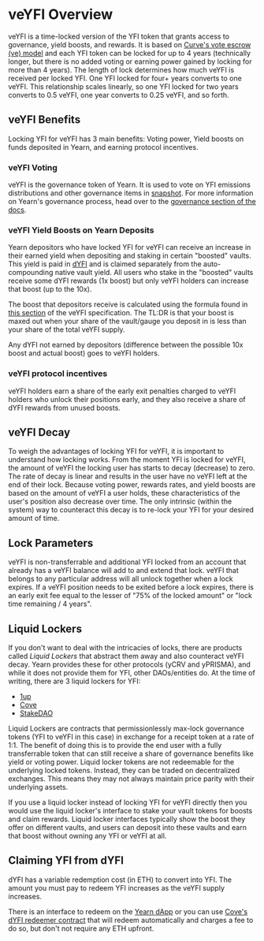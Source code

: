 # veYFI Overview

veYFI is a time-locked version of the YFI token that grants access to governance, yield boosts, and rewards. It is based on [Curve's vote escrow (ve) model](https://resources.curve.finance/crv-token/vecrv/) and each YFI token can be locked for up to 4 years (technically longer, but there is no added voting or earning power gained by locking for more than 4 years). The length of lock determines how much veYFI is received per locked YFI. One YFI locked for four+ years converts to one veYFI. This relationship scales linearly, so one YFI locked for two years converts to 0.5 veYFI, one year converts to 0.25 veYFI, and so forth.

## veYFI Benefits

Locking YFI for veYFI has 3 main benefits: Voting power, Yield boosts on funds deposited in Yearn, and earning protocol incentives.

### veYFI Voting

veYFI is the governance token of Yearn. It is used to vote on YFI emissions distributions and other governance items in [snapshot](https://snapshot.org/#/veyfi.eth). For more information on Yearn's governance process, head over to the [governance section of the docs](https://docs.yearn.fi/contributing/governance/proposal-process).

### veYFI Yield Boosts on Yearn Deposits

Yearn depositors who have locked YFI for veYFI can receive an increase in their earned yield when depositing and staking in certain "boosted" vaults. This yield is paid in [dYFI](veyfi.md#dyfi-as-gauges-reward) and is claimed separately from the auto-compounding native vault yield. All users who stake in the "boosted" vaults receive some dYFI rewards (1x boost) but only veYFI holders can increase that boost (up to the 10x).

The boost that depositors receive is calculated using the formula found in [this section](./veyfi.md#vault-gauges--voting) of the veYFI specification. The TL:DR is that your boost is maxed out when your share of the vault/gauge you deposit in is less than your share of the total veYFI supply.

Any dYFI not earned by depositors (difference between the possible 10x boost and actual boost) goes to veYFI holders.

### veYFI protocol incentives

veYFI holders earn a share of the early exit penalties charged to veYFI holders who unlock their positions early, and they also receive a share of dYFI rewards from unused boosts.

## veYFI Decay

To weigh the advantages of locking YFI for veYFI, it is important to understand how locking works. From the moment YFI is locked for veYFI, the amount of veYFI the locking user has starts to decay (decrease) to zero. The rate of decay is linear and results in the user have no veYFI left at the end of their lock. Because voting power, rewards rates, and yield boosts are based on the amount of veYFI a user holds, these characteristics of the user's position also decrease over time. The only intrinsic (within the system) way to counteract this decay is to re-lock your YFI for your desired amount of time.

## Lock Parameters

veYFI is non-transferrable and additional YFI locked from an account that already has a veYFI balance will add to and extend that lock. veYFI that belongs to any particular address will all unlock together when a lock expires. If a veYFI position needs to be exited before a lock expires, there is an early exit fee equal to the lesser of "75% of the locked amount" or "lock time remaining / 4 years".

## Liquid Lockers

If you don't want to deal with the intricacies of locks, there are products called *Liquid Lockers* that abstract them away and also counteract veYFI decay. Yearn provides these for other protocols (yCRV and yPRISMA), and while it does not provide them for YFI, other DAOs/entities do. At the time of writing, there are 3 liquid lockers for YFI:

- [1up](https://1up.tokyo/stake)
- [Cove](https://app.cove.finance/yfi/stake-yfi)
- [StakeDAO](https://www.stakedao.org/lockers/yfi)

Liquid Lockers are contracts that permissionlessly max-lock governance tokens (YFI to veYFI in this case) in exchange for a receipt token at a rate of 1:1. The benefit of doing this is to provide the end user with a fully transferrable token that can still receive a share of governance benefits like yield or voting power. Liquid locker tokens are not redeemable for the underlying locked tokens. Instead, they can be traded on decentralized exchanges. This means they may not always maintain price parity with their underlying assets.

If you use a liquid locker instead of locking YFI for veYFI directly then you would use the liquid locker's interface to stake your vault tokens for boosts and claim rewards. Liquid locker interfaces typically show the boost they offer on different vaults, and users can deposit into these vaults and earn that boost without owning any YFI or veYFI at all.

## Claiming YFI from dYFI

dYFI has a variable redemption cost (in ETH) to convert into YFI. The amount you must pay to redeem YFI increases as the veYFI supply increases.

There is an interface to redeem on the [Yearn dApp](https://veyfi.yearn.fi/?tab=redeem) or you can use [Cove's dYFI redeemer contract](https://app.cove.finance/yfi/convert-dyfi) that will redeem automatically and charges a fee to do so, but don't not require any ETH upfront.
